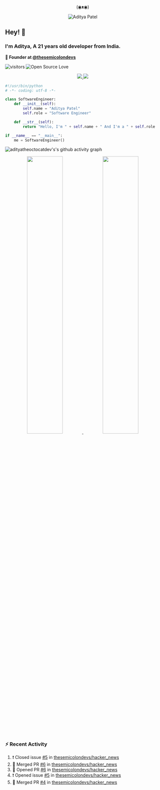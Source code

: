 <div align="center">
  <p> (◉ᴥ◉) </p>
  <img src="https://raw.githubusercontent.com/adityatheoctocatdev/adityatheoctocatdev/main/name.svg" alt="Aditya Patel" />
</div>

## Hey! 👋
### I'm Aditya, A 21 years old developer from India.

**🧭 Founder at [@thesemicolondevs](https://github.com/thesemicolondevs)**

![visitors](https://visitor-badge.laobi.icu/badge?page_id=adityatheoctocatdev.adityatheoctocatdev)
![Open Source Love](https://badges.frapsoft.com/os/v1/open-source.svg?v=102)

<p align="center">
  <a href="https://github.com/adityatheoctocatdev?tab=followers">
    <img src="https://img.shields.io/github/followers/adityatheoctocatdev?tab=followers?label=blue&logo=github&style=for-the-badge" />
  </a>
  <a href="https://twitter.com/adptheoctcatdev">
    <img src="https://img.shields.io/twitter/follow/adptheoctcatdev?label=Twitter&logo=twitter&style=for-the-badge" />
  </a>
</p>

```python
#!/usr/bin/python
# -*- coding: utf-8 -*-

class SoftwareEngineer:
    def __init__(self):
        self.name = "Aditya Patel"
        self.role = "Software Engineer"

    def __str__(self):
        return "Hello, I'm " + self.name + " And I'm a " + self.role

if __name__ == "__main__":
    me = SoftwareEngineer()
```

![adityatheoctocatdev's's github activity graph](https://activity-graph.herokuapp.com/graph?username=adityatheoctocatdev&theme=xcode&hide_border=true)

<p align="center">
  <a href="https://github-readme-stats.vercel.app/api?username=adityatheoctocatdev&show_icons=true&theme=dark&hide_border=true">
    <img width="48%" src="https://github-readme-stats.vercel.app/api?username=adityatheoctocatdev&show_icons=true&theme=dark&hide_border=true" />
  </a>
  <a href="https://github-readme-streak-stats.herokuapp.com/?user=adityatheoctocatdev&theme=dark&hide_border=true">
    <img width="48%" src="https://github-readme-streak-stats.herokuapp.com/?user=adityatheoctocatdev&theme=dark&hide_border=true" />
  </a>
</p>

### :zap: Recent Activity

<!--START_SECTION:activity-->
1. ❗️ Closed issue [#5](https://github.com/thesemicolondevs/hacker_news/issues/5) in [thesemicolondevs/hacker_news](https://github.com/thesemicolondevs/hacker_news)
2. 🎉 Merged PR [#6](https://github.com/thesemicolondevs/hacker_news/pull/6) in [thesemicolondevs/hacker_news](https://github.com/thesemicolondevs/hacker_news)
3. 💪 Opened PR [#6](https://github.com/thesemicolondevs/hacker_news/pull/6) in [thesemicolondevs/hacker_news](https://github.com/thesemicolondevs/hacker_news)
4. ❗️ Opened issue [#5](https://github.com/thesemicolondevs/hacker_news/issues/5) in [thesemicolondevs/hacker_news](https://github.com/thesemicolondevs/hacker_news)
5. 🎉 Merged PR [#4](https://github.com/thesemicolondevs/hacker_news/pull/4) in [thesemicolondevs/hacker_news](https://github.com/thesemicolondevs/hacker_news)
<!--END_SECTION:activity-->

